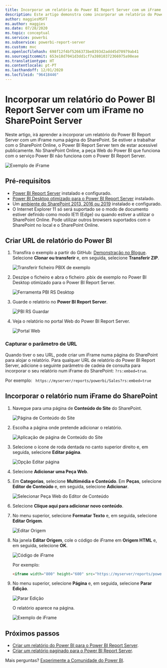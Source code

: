 ```yaml
---
title: Incorporar um relatório do Power BI Report Server com um iFrame no SharePoint Server
description: Este artigo demonstra como incorporar um relatório do Power BI Report Server com um iFrame no SharePoint Server
author: maggiesMSFT
ms.author: maggies
ms.date: 07/28/2020
ms.topic: conceptual
ms.service: powerbi
ms.subservice: powerbi-report-server
ms.custom: mvc
ms.openlocfilehash: 698f12f4bf5266373be8393d2add45d70979ab41
ms.sourcegitcommit: 653e18d7041d3dd1cf7a38010372366975a98eae
ms.translationtype: HT
ms.contentlocale: pt-PT
ms.lasthandoff: 12/01/2020
ms.locfileid: "96418446"
---
```

# <a name="embed-a-power-bi-report-server-report-using-an-iframe-in-sharepoint-server"></a>Incorporar um relatório do Power BI Report Server com um iFrame no SharePoint Server

Neste artigo, irá aprender a incorporar um relatório do Power BI Report Server com um iFrame numa página do SharePoint. Se estiver a trabalhar com o SharePoint Online, o Power BI Report Server tem de estar acessível publicamente. No SharePoint Online, a peça Web do Power BI que funciona com o serviço Power BI não funciona com o Power BI Report Server.  

![Exemplo de iFrame](media/quickstart-embed/quickstart_embed_01.png)

## <a name="prerequisites"></a>Pré-requisitos
* [Power BI Report Server](https://powerbi.microsoft.com/report-server/) instalado e configurado.
* [Power BI Desktop otimizado para o Power BI Report Server](install-powerbi-desktop.md) instalado.
* Um [ambiente do SharePoint 2013, 2016 ou 2019](/sharepoint/install/install) instalado e configurado.
* O Internet Explorer 11 só será suportado se o modo de documento estiver definido como modo IE11 (Edge) ou quando estiver a utilizar o SharePoint Online. Pode utilizar outros browsers suportados com o SharePoint no local e o SharePoint Online.

## <a name="create-the-power-bi-report-url"></a>Criar URL de relatório do Power BI

1. Transfira o exemplo a partir do GitHub: [Demonstração no Blogue](https://github.com/Microsoft/powerbi-desktop-samples). Selecione **Clonar ou transferir** e, em seguida, selecione **Transferir ZIP**.

    ![Transferir ficheiro PBIX de exemplo](media/quickstart-embed/quickstart_embed_14.png)

2. Deszipe o ficheiro e abra o ficheiro .pbix de exemplo no Power BI Desktop otimizado para o Power BI Report Server.

    ![Ferramenta PBI RS Desktop](media/quickstart-embed/quickstart_embed_02.png)

3. Guarde o relatório no **Power BI Report Server**. 

    ![PBI RS Guardar](media/quickstart-embed/quickstart_embed_03.png)

4. Veja o relatório no portal Web do Power BI Report Server.

    ![Portal Web](media/quickstart-embed/quickstart_embed_04.png)

### <a name="capture-the-url-parameter"></a>Capturar o parâmetro de URL

Quando tiver o seu URL, pode criar um iFrame numa página do SharePoint para alojar o relatório. Para qualquer URL de relatório do Power BI Report Server, adicione o seguinte parâmetro de cadeia de consulta para incorporar o seu relatório num iFrame do SharePoint: `?rs:embed=true`.

   Por exemplo:
    ``` 
    https://myserver/reports/powerbi/Sales?rs:embed=true
    ```
## <a name="embed-the-report-in-a-sharepoint-iframe"></a>Incorporar o relatório num iFrame do SharePoint

1. Navegue para uma página de **Conteúdo do Site** do SharePoint.

    ![Página de Conteúdo do Site](media/quickstart-embed/quickstart_embed_05.png)

2. Escolha a página onde pretende adicionar o relatório.

    ![Aplicação de página de Conteúdo do Site](media/quickstart-embed/quickstart_embed_06.png)

3. Selecione o ícone de roda dentada no canto superior direito e, em seguida, selecione **Editar página**.

    ![Opção Editar página](media/quickstart-embed/quickstart_embed_07.png)

4. Selecione **Adicionar uma Peça Web**.

5. Em **Categorias**, selecione **Multimédia e Conteúdo**. Em **Peças**, selecione **Editor de Conteúdo** e, em seguida, selecione **Adicionar**.

    ![Selecionar Peça Web do Editor de Conteúdo](media/quickstart-embed/quickstart_embed_09.png)

6. Selecione **Clique aqui para adicionar novo conteúdo**.

7. No menu superior, selecione **Formatar Texto** e, em seguida, selecione **Editar Origem**.

     ![Editar Origem](media/quickstart-embed/quickstart_embed_11.png)

8. Na janela **Editar Origem**, cole o código de iFrame em **Origem HTML** e, em seguida, selecione **OK**.

    ![Código de iFrame](media/quickstart-embed/quickstart_embed_12.png)

     Por exemplo:
     ```html
     <iframe width="800" height="600" src="https://myserver/reports/powerbi/Sales?rs:embed=true" frameborder="0" allowFullScreen="true"></iframe>
     ```

9. No menu superior, selecione **Página** e, em seguida, selecione **Parar Edição**.

    ![Parar Edição](media/quickstart-embed/quickstart_embed_13.png)

    O relatório aparece na página.

    ![Exemplo de iFrame](media/quickstart-embed/quickstart_embed_01.png)

## <a name="next-steps"></a>Próximos passos

- [Criar um relatório do Power BI para o Power BI Report Server](quickstart-create-powerbi-report.md).  
- [Criar um relatório paginado para o Power BI Report Server](quickstart-create-paginated-report.md).  

Mais perguntas? [Experimente a Comunidade do Power BI](https://community.powerbi.com/).